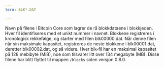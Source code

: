 ```yaml
---
term: BLK*.DAT

---
```

Navn på filene i Bitcoin Core som lagrer de rå blokkdataene i blokkjeden. Hver fil identifiseres med et unikt nummer i navnet. Blokkene registreres i kronologisk rekkefølge, og starter med filen blk00000.dat. Når denne filen når sin maksimale kapasitet, registreres de neste blokkene i blk00001.dat, deretter blk00002.dat, og så videre. Hver blk-fil har en maksimal kapasitet på 128 mebibyte (MiB), noe som tilsvarer litt over 134 megabyte (MB). Disse filene har blitt flyttet til mappen `/blocks` siden versjon 0.8.0.